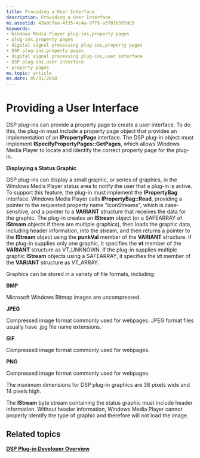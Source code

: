 ```yaml
---
title: Providing a User Interface
description: Providing a User Interface
ms.assetid: 43a0cfea-4f35-4c4a-97f5-a3787b597dc5
keywords:
- Windows Media Player plug-ins,property pages
- plug-ins,property pages
- digital signal processing plug-ins,property pages
- DSP plug-ins,property pages
- digital signal processing plug-ins,user interface
- DSP plug-ins,user interface
- property pages
ms.topic: article
ms.date: 05/31/2018
---
```


# Providing a User Interface

DSP plug-ins can provide a property page to create a user interface. To do this, the plug-in must include a property page object that provides an implementation of an **IPropertyPage** interface. The DSP plug-in object must implement **ISpecifyPropertyPages::GetPages**, which allows Windows Media Player to locate and identify the correct property page for the plug-in.

**Displaying a Status Graphic**

DSP plug-ins can display a small graphic, or series of graphics, in the Windows Media Player status area to notify the user that a plug-in is active. To support this feature, the plug-in must implement the **IPropertyBag** interface. Windows Media Player calls **IPropertyBag::Read**, providing a pointer to the requested property name "IconStreams", which is case-sensitive, and a pointer to a **VARIANT** structure that receives the data for the graphic. The plug-in creates an **IStream** object (or a SAFEARRAY of **IStream** objects if there are multiple graphics), then loads the graphic data, including header information, into the stream, and then returns a pointer to the **IStream** object using the **punkVal** member of the **VARIANT** structure. If the plug-in supplies only one graphic, it specifies the **vt** member of the **VARIANT** structure as VT\_UNKNOWN. If the plug-in supplies multiple graphic **IStream** objects using a SAFEARRAY, it specifies the **vt** member of the **VARIANT** structure as VT\_ARRAY.

Graphics can be stored in a variety of file formats, including:

**BMP**

Microsoft Windows Bitmap images are uncompressed.

**JPEG**

Compressed image format commonly used for webpages. JPEG format files usually have .jpg file name extensions.

**GIF**

Compressed image format commonly used for webpages.

**PNG**

Compressed image format commonly used for webpages.

The maximum dimensions for DSP plug-in graphics are 38 pixels wide and 14 pixels high.

The **IStream** byte stream containing the status graphic must include header information. Without header information, Windows Media Player cannot properly identify the type of graphic and therefore will not load the image.

## Related topics

<dl> <dt>

[**DSP Plug-in Developer Overview**](dsp-plug-in-developer-overview.md)
</dt> </dl>

 

 




